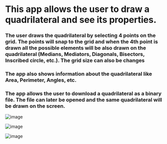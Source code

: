 # This app allows the user to draw a quadrilateral and see its properties.

### The user draws the quadrilateral by selecting 4 points on the grid. The points will snap to the grid and when the 4th point is drawn all the possible elements will be also drawn on the quadrilateral (Medians, Mediators, Diagonals, Bisectors, Inscribed circle, etc.). The grid size can also be changes

### The app also shows information about the quadrilateral like Area, Perimeter, Angles, etc.

### The app allows the user to download a quadrilateral as a binary file. The file can later be opened and the same quadrilateral will be drawn on the screen.

![image](https://user-images.githubusercontent.com/67052082/127195012-23dca321-cca4-44da-b619-a776bcb036a3.png)

![image](https://user-images.githubusercontent.com/67052082/127195412-0d8d0a27-9f0c-4796-8681-65bf936aae6d.png)

![image](https://user-images.githubusercontent.com/67052082/127195452-fc947362-d2c0-4167-bfc3-5e5069c31fbe.png)


